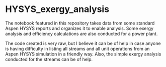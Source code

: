 # HYSYS_exergy_analysis
The notebook featured in this repository takes data from some standard Aspen HYSYS reports and organizes it to enable analysis. Some exergy analysis and efficiency calculations are also conducted for a power plant.

The code created is very raw, but I believe it can be of help in case anyone is having difficulty in listing all streams and all unit operations from an Aspen HYSYS simulation in a friendly way. Also, the simple exergy analysis conducted for the streams can be of help.
